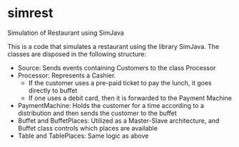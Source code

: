 # simrest
Simulation of Restaurant using SimJava

This is a code that simulates a restaurant using the library SimJava.
The classes are disposed in the following structure:
- Source: Sends events containing Customers to the class Processor
- Processor: Represents a Cashier.
  - If the customer uses a pre-paid ticket to pay the lunch, it goes directly to buffet
  - If one uses a debit card, then it is forwarded to the Payment Machine
- PaymentMachine: Holds the customer for a time according to a distribution and then sends the customer to the buffet
- Buffet and BuffetPlaces: Utilized as a Master-Slave architecture, and Buffet class controls which places are available
- Table and TablePlaces: Same logic as above
